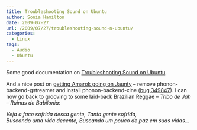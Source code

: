 ```yaml
---
title: Troubleshooting Sound on Ubuntu
author: Sonia Hamilton
date: 2009-07-27
url: /2009/07/27/troubleshooting-sound-n-ubuntu/
categories:
  - Linux
tags:
  - Audio
  - Ubuntu
---
```

Some good documentation on [Troubleshooting Sound on Ubuntu][1].

<!--more-->

And a nice post on [getting Amarok going on Jaunty][2] &#8211; remove phonon-backend-gstreamer and install phonon-backend-xine ([bug 349847][3]). I can now go back to grooving to some laid-back Brazilian Reggae &#8211; *Tribo de Jah &#8211; Ruinas de Babilonia:*

*Veja a face sofrida dessa gente, Tanta gente sofrida,  
Buscando uma vida decente, Buscando um pouco de paz em suas vidas&#8230;*

 [1]: https://help.ubuntu.com/community/SoundTroubleshooting
 [2]: http://chanweiyee.blogspot.com/2009/04/ubuntu-904-amarok-2-sound-problem.html
 [3]: https://bugs.launchpad.net/ubuntu/+source/amarok/+bug/349847
